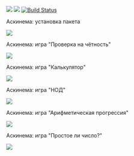 <a href="https://codeclimate.com/github/honiara1973/project-lvl1-s388/maintainability"><img src="https://api.codeclimate.com/v1/badges/b238399d512fa6ba14e9/maintainability" /></a>
<a href="https://codeclimate.com/github/honiara1973/project-lvl1-s388/test_coverage"><img src="https://api.codeclimate.com/v1/badges/b238399d512fa6ba14e9/test_coverage" /></a>
[![Build Status](https://travis-ci.org/honiara1973/project-lvl1-s388.svg?branch=master)](https://travis-ci.org/honiara1973/project-lvl1-s388)


Аскинема: установка пакета 

<a href="https://asciinema.org/a/zWtpJ7yY4YCCJzhf7dzpnKgKs" target="_blank"><img src="https://asciinema.org/a/zWtpJ7yY4YCCJzhf7dzpnKgKs.svg" /></a>

Аскинема: игра "Проверка на чётность"

 <a href="https://asciinema.org/a/OjNvMJuzqZUuJ7GDQGUbZnWcH" target="_blank"><img src="https://asciinema.org/a/OjNvMJuzqZUuJ7GDQGUbZnWcH.svg" /></a>

Аскинема: игра "Калькулятор"

<a href="https://asciinema.org/a/kaKrxyQoR1EkVdRy9u77eWzJa" target="_blank"><img src="https://asciinema.org/a/kaKrxyQoR1EkVdRy9u77eWzJa.svg" /></a>

Аскинема: игра "НОД" 

<a href="https://asciinema.org/a/bYeWRUJvwhrEmz6vSuMsHDNxv" target="_blank"><img src="https://asciinema.org/a/bYeWRUJvwhrEmz6vSuMsHDNxv.svg" /></a>

Аскинема: игра "Арифметическая прогрессия" 

<a href="https://asciinema.org/a/mrxxmH35ldm73xIPh7dbny0kJ" target="_blank"><img src="https://asciinema.org/a/mrxxmH35ldm73xIPh7dbny0kJ.svg" /></a>

Аскинема: игра "Простое ли число?" 

<a href="https://asciinema.org/a/UJYZKNoBhFWMFu9KI3oPmPB9P" target="_blank"><img src="https://asciinema.org/a/UJYZKNoBhFWMFu9KI3oPmPB9P.svg" /></a>
